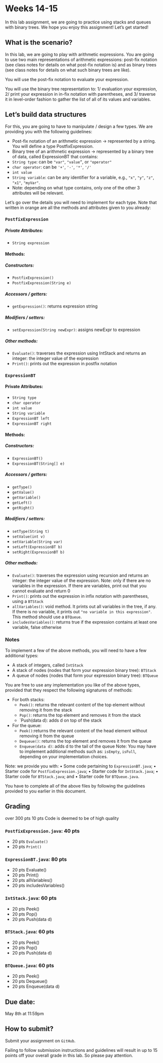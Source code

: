 # Weeks 14-15

In this lab assignment, we are going to practice using stacks and queues with binary trees. 
We hope you enjoy this assignment! Let’s get started!


## What is the scenario? 

In this lab, we are going to play with arithmetic expressions. 
You are going to use two main representations of arithmetic expressions: post-fix notation (see class notes for details on what post-fix notation is) and as binary trees (see class notes for details on what such binary trees are like).

You will use the post-fix notation to evaluate your expression.

You will use the binary tree representation to: 1/ evaluation your expression, 2/ print your expression in in-fix notation with parentheses, and 3/ traverse it in level-order fashion to gather the list of all of its values and variables.

## Let’s build data structures
For this, you are going to have to manipulate / design a few types. We are providing you with the following guidelines:
*	Post-fix notation of an arithmetic expression → represented by a string. You will define a type PostfixExpression.
*	Binary tree of an arithmetic expression → represented by a binary tree of data, called ExpressionBT that contains:
 *	`String type`: can be `"var"`, `"value”`, or `"operator"`
 *	`char operator`: can be `'+'`, `'-'`, `'*'`, `'/'`
 *	`int value`
 *	`String variable`: can be any identifier for a variable, e.g., `"x"`, `"y"`, `"z"`, `"x1"`, `"myVar"`.
 *	Note: depending on what type contains, only one of the other 3 attributes will be relevant.

Let’s go over the details you will need to implement for each type. Note that written in orange are all the methods and attributes given to you already:

### `PostfixExpression`
##### Private Attributes: 
* `String expression`
#### Methods:
##### Constructors: 
* `PostfixExpression()`
* `PostfixExpression(String e)`
##### Accessors / getters:
* `getExpression()`: returns expression string
##### Modifiers / setters:
* `setExpression(String newExpr)`: assigns newExpr to expression
##### Other methods:
* `Evaluate()`: traverses the expression using IntStack and returns an integer: the integer value of the expression
* `Print()`: prints out the expression in postfix notation

### `ExpressionBT`
#### Private Attributes: 
* `String type`
* `char operator`
* `int value`
* `String variable`
* `ExpressionBT left`
* `ExpressionBT right`
#### Methods:
##### Constructors: 
* `ExpressionBT()`
* `ExpressionBT(String[] e)`
##### Accessors / getters:
* `getType()`
* `getValue()`
* `getVariable()`
* `getLeft()`
* `getRight()`
##### Modifiers / setters:
* `setType(String t)`
* `setValue(int v)`
* `setVariable(String var)`
* `setLeft(ExpressionBT b)`
* `setRight(ExpressionBT b)`
##### Other methods:
* `Evaluate()`: traverses the expression using recursion and returns an integer: the integer value of the expression. Note: only if there are no variables in the expression. If there are variables, print out that you cannot evaluate and return 0 
* `Print()`: prints out the expression in infix notation with parentheses, using a `BTStack`
* `allVariables()`: void method. It prints out all variables in the tree, if any. If there is no variable, it prints out `"no variable in this expression"`. This method should use a `BTQueue`.
* `includesVariables()`: returns true if the expression contains at least one variable, false otherwise

### Notes
To implement a few of the above methods, you will need to have a few additional types: 
* A stack of integers, called `IntStack`
* A stack of nodes (nodes that form your expression binary tree): `BTStack`
* A queue of nodes (nodes that form your expression binary tree): `BTQueue`

You are free to use any implementation you like of the above types, provided that they respect the following signatures of methods:
* For both stacks:
  * `Peek()`: returns the relevant content of the top element without removing it from the stack
  * `Pop()`: returns the top element and removes it from the stack
  * `Push(data d): adds d on top of the stack
* For the queue:
  * `Peek()`:returns the relevant content of the head element without removing it from the queue
  * `Dequeue()`: returns the top element and removes it from the queue
  * `Enqueue(data d)`: adds d to the tail of the queue
Note: You may have to implement additional methods such as: `isEmpty`, `isFull`, depending on your implementation choices.

Note: we provide you with:
•	Some code pertaining to `ExpressionBT.java`; 
•	Starter code for `PostfixExpression.java`; 
•	Starter code for `IntStack.java`;
•	Starter code for `BTStack.java`; and
•	Starter code for `BTQueue.java`.

You have to complete all of the above files by following the guidelines provided to you earlier in this document.

## Grading
over 300 pts 
10 pts	 Code is deemed to be of high quality 
### `PostfixExpression.java`: 	40 pts
* 20 pts 	`Evaluate()`
* 20 pts 	`Print()`

### `ExpressionBT.java`: 	80 pts
* 20 pts	Evaluate()
* 20 pts	Print()
* 20 pts	allVariables()
* 20 pts	includesVariables()

### `IntStack.java`:		60 pts
* 20 pts	Peek()
* 20 pts	Pop()
* 20 pts	Push(data d)

### `BTStack.java`:		60 pts
* 20 pts	Peek()
* 20 pts	Pop()
* 20 pts	Push(data d)

### `BTQueue.java`:		60 pts
* 20 pts	Peek()
* 20 pts	Dequeue()
* 20 pts	Enqueue(data d)

## Due date: 
May 8th at 11:59pm

## How to submit?
Submit your assignment on `GitHub`. 

Failing to follow submission instructions and guidelines will result in up to 15 points off your overall grade in this lab. So please pay attention. 


